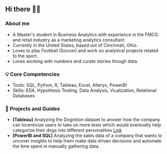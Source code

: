 ## Hi there 🙋🏽
###   About me 
- A Master's student in Business Analytics with experience in the FMCG and retail industry as a marketing analytics consultant.
- Currently in the United States, based out of Cincinnati, Ohio.
- Loves to play Football (Soccer) and work on analytical projects related to the sport.
- Loves working with numbers and curate stories though data.

### 💡 Core Competencies
- Tools: SQL, Python, R, Tableau, Excel, Alteryx, PowerBI
- Skills: EDA, Hypothesis Testing, Data Analysis, Viualization, Relational Databases

### 📕 Projects and Guides
- **[Tableau]** Analyzing the Dognition dataset to answer how the company can incentivize users to take on more tests which would eventually help categorize their dogs into different personalities [Link](https://github.com/Sarangsh/Dognition-Analysis)
- **[PowerBI and SQL]** Analyzing the sales data of a company that wants to uncover insights to help them make data driven decisions and automate the time spent in manually gathering data.
